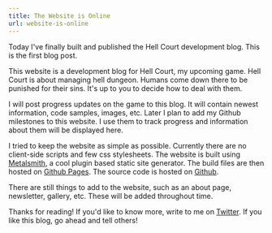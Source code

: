 ```yaml
---
title: The Website is Online
url: website-is-online
---
```


Today I've finally built and published the Hell Court development blog. This is the first blog post.

This website is a development blog for Hell Court, my upcoming game. Hell Court is about managing hell dungeon. Humans come down there to be punished for their sins. It's up to you to decide how to deal with them.

I will post progress updates on the game to this blog. It will contain newest information, code samples, images, etc. Later I plan to add my Github milestones to this website. I use them to track progress and information about them will be displayed here.

I tried to keep the website as simple as possible. Currently there are no client-side scripts and few css stylesheets. The website is built using [Metalsmith](http://www.metalsmith.io/), a cool plugin based static site generator. The build files are then hosted on [Github Pages](https://pages.github.com/). The source code is hosted on [Github](https://github.com/chuckeles/hellcourtgame.com).

There are still things to add to the website, such as an about page, newsletter, gallery, etc. These will be added throughout time.

Thanks for reading! If you'd like to know more, write to me on [Twitter](https://twitter.com/9chuckeles9). If you like this blog, go ahead and tell others!
